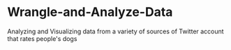 # Wrangle-and-Analyze-Data
Analyzing and Visualizing data from a variety of sources of Twitter account that rates people's dogs
